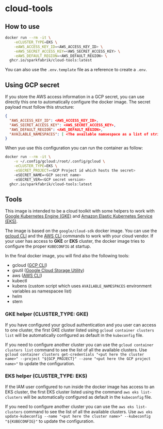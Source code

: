 # cloud-tools

## How to use

```bash
docker run --rm -it \
    -eCLUSTER_TYPE=EKS \
    -eAWS_ACCESS_KEY_ID=<AWS_ACCESS_KEY_ID> \
    -eAWS_SECRET_ACCESS_KEY=<AWS_SECRET_ACCESS_KEY> \
    -eAWS_DEFAULT_REGION=<AWS_DEFAULT_REGION> \
  ghcr.io/sparkfabrik/cloud-tools:latest
```

You can also use the `.env.template` file as a reference to create a `.env`.

## Using GCP secret

If you store the AWS access information in a GCP secret, you can use directly this one to automatically configure the docker image. The secret payload must follow this structure:

```json
{
  "AWS_ACCESS_KEY_ID": <AWS_ACCESS_KEY_ID>,
  "AWS_SECRET_ACCESS_KEY": <AWS_SECRET_ACCESS_KEY>,
  "AWS_DEFAULT_REGION": <AWS_DEFAULT_REGION>,
  "AVAILABLE_NAMESPACES": [ <The available namsespace as a list of string> ],
}
```

When yuo use this configuration you can run the container as follow:

```bash
docker run --rm -it \
    -v ~/.config/gcloud:/root/.config/gcloud \
    -eCLUSTER_TYPE=EKS \
    -eSECRET_PROJECT=<GCP Project id which hosts the secret>
    -eSECRET_NAME=<GCP secret name>
    -eSECRET_VER=<GCP secret version>
  ghcr.io/sparkfabrik/cloud-tools:latest
```

## Tools

This image is intended to be a cloud toolkit with some helpers to work with [Google Kubernetes Engine (GKE)](https://cloud.google.com/kubernetes-engine) and [Amazon Elastic Kubernetes Service (EKS)](https://aws.amazon.com/eks/).

The image is based on the `google/cloud-sdk` docker image. You can use the [gcloud CLI](https://cloud.google.com/sdk/gcloud) and the [AWS CLI](https://docs.aws.amazon.com/cli/latest/reference/) commands to work with your cloud vendor. If your user has access to **GKE** or **EKS** cluster, the docker image tries to configure the proper `KUBECONFIG` at startup.

In the final docker image, you will find also the following tools:

- gcloud ([GCP CLI](https://cloud.google.com/sdk/gcloud))
- gsutil ([Google Cloud Storage Utility](https://cloud.google.com/storage/docs/gsutil))
- aws ([AWS CLI](https://docs.aws.amazon.com/cli/latest/reference/))
- kubectl
- kubens (custom script which uses `AVAILABLE_NAMESPACES` environment variables as namespacee list)
- helm
- stern

### GKE helper (CLUSTER_TYPE: GKE)

If you have configured your gcloud authentication and you user can access to one cluster, the first GKE cluster listed using `gcloud container clusters list` will be automatically configured as default in the `kubeconfig` file.

If you need to configure another cluster you can use the `gcloud container clusters list` command to see the list of all the available clusters. Use `gcloud container clusters get-credentials "<put here the cluster name>" --project "${GCP_PROJECT}" --zone "<put here the GCP project name>"` to update the configuration.

### EKS helper (CLUSTER_TYPE: EKS)

If the IAM user configured to run inside the docker image has access to an EKS cluster, the first EKS cluster listed using the command `aws eks list-clusters` will be automatically configured as default in the `kubeconfig` file.

If you need to configure another cluster you can use the `aws eks list-clusters` command to see the list of all the available clusters. Use `aws eks update-kubeconfig --name "<put here the cluster name>" --kubeconfig "${KUBECONFIG}"` to update the configuration.

